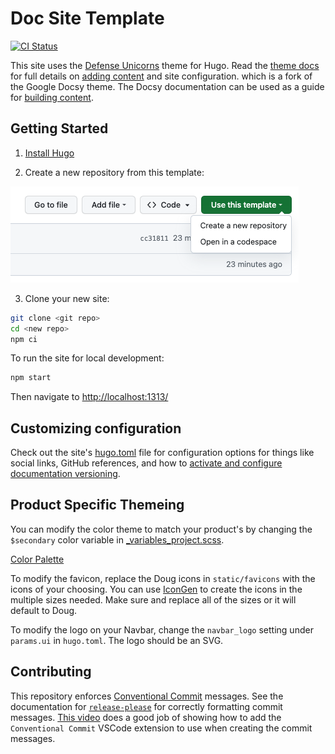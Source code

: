 # Doc Site Template

[![CI Status](https://github.com/defenseunicorns/doc-site-template/actions/workflows/ci.yaml/badge.svg)](https://github.com/defenseunicorns/doc-site-template/actions)

This site uses the [Defense Unicorns](https://github.com/defenseunicorns/defense-unicorns-hugo-theme) theme for Hugo.
Read the [theme docs](https://main--starlit-valkyrie-7f1dd9.netlify.app/docs) for full details on [adding content](https://main--starlit-valkyrie-7f1dd9.netlify.app/docs/adding-content/versioning/) and site configuration.
which is a fork of the Google Docsy theme. The Docsy documentation can be used as a guide for [building content](https://www.docsy.dev/docs/adding-content/).

## Getting Started

1. [Install Hugo]((https://gohugo.io/installation/))

2. Create a new repository from this template:

![How to use](static/img/how-to-use.png)

3. Clone your new site:

```bash
git clone <git repo>
cd <new repo>
npm ci
```

To run the site for local development:

```bash
npm start
```

Then navigate to [http://localhost:1313/](http://localhost:1313/)

## Customizing configuration

Check out the site's [hugo.toml](hugo.toml) file for configuration options for things like social links, GitHub references,
and how to [activate and configure documentation versioning](https://main--starlit-valkyrie-7f1dd9.netlify.app/docs/adding-content/versioning/).

## Product Specific Themeing

You can modify the color theme to match your product's by changing the `$secondary` color variable in [\_variables_project.scss](assets/scss/_variables_project.scss).

[Color Palette](https://www.figma.com/file/aNnt9Ip7IFTs9hnfqrYGl4/Unicorn-UI?type=design&mode=design)

To modify the favicon, replace the Doug icons in `static/favicons` with the icons of your choosing. You can use
[IconGen](http://cthedot.de/icongen) to create the icons in the multiple sizes needed. Make sure and replace all of the sizes or it will default to Doug.

To modify the logo on your Navbar, change the `navbar_logo` setting under `params.ui` in `hugo.toml`. The logo should be
an SVG.

## Contributing

This repository enforces [Conventional Commit](https://www.conventionalcommits.org/en/v1.0.0/) messages. See the
documentation for [`release-please`](https://github.com/googleapis/release-please#how-should-i-write-my-commits) for
correctly formatting commit messages. [This video](https://www.youtube.com/watch?v=lwGcnDgwmFc&ab_channel=Syntax) does a
good job of showing how to add the `Conventional Commit` VSCode extension to use when creating the commit messages.
